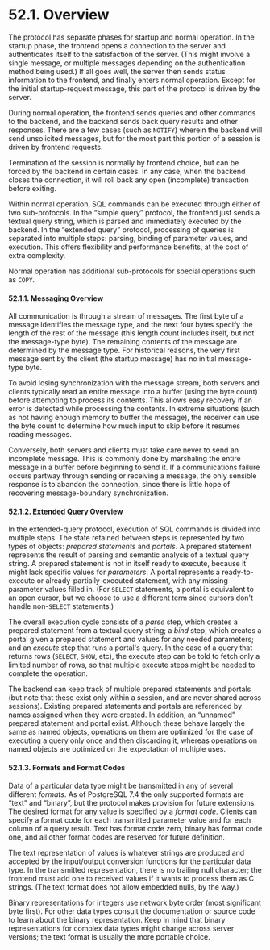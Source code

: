 # 52.1. Overview

The protocol has separate phases for startup and normal operation. In the startup phase, the frontend opens a connection to the server and authenticates itself to the satisfaction of the server. (This might involve a single message, or multiple messages depending on the authentication method being used.) If all goes well, the server then sends status information to the frontend, and finally enters normal operation. Except for the initial startup-request message, this part of the protocol is driven by the server.

During normal operation, the frontend sends queries and other commands to the backend, and the backend sends back query results and other responses. There are a few cases (such as `NOTIFY`) wherein the backend will send unsolicited messages, but for the most part this portion of a session is driven by frontend requests.

Termination of the session is normally by frontend choice, but can be forced by the backend in certain cases. In any case, when the backend closes the connection, it will roll back any open (incomplete) transaction before exiting.

Within normal operation, SQL commands can be executed through either of two sub-protocols. In the “simple query” protocol, the frontend just sends a textual query string, which is parsed and immediately executed by the backend. In the “extended query” protocol, processing of queries is separated into multiple steps: parsing, binding of parameter values, and execution. This offers flexibility and performance benefits, at the cost of extra complexity.

Normal operation has additional sub-protocols for special operations such as `COPY`.

#### 52.1.1. Messaging Overview

All communication is through a stream of messages. The first byte of a message identifies the message type, and the next four bytes specify the length of the rest of the message (this length count includes itself, but not the message-type byte). The remaining contents of the message are determined by the message type. For historical reasons, the very first message sent by the client (the startup message) has no initial message-type byte.

To avoid losing synchronization with the message stream, both servers and clients typically read an entire message into a buffer (using the byte count) before attempting to process its contents. This allows easy recovery if an error is detected while processing the contents. In extreme situations (such as not having enough memory to buffer the message), the receiver can use the byte count to determine how much input to skip before it resumes reading messages.

Conversely, both servers and clients must take care never to send an incomplete message. This is commonly done by marshaling the entire message in a buffer before beginning to send it. If a communications failure occurs partway through sending or receiving a message, the only sensible response is to abandon the connection, since there is little hope of recovering message-boundary synchronization.

#### 52.1.2. Extended Query Overview

In the extended-query protocol, execution of SQL commands is divided into multiple steps. The state retained between steps is represented by two types of objects: _prepared statements_ and _portals_. A prepared statement represents the result of parsing and semantic analysis of a textual query string. A prepared statement is not in itself ready to execute, because it might lack specific values for _parameters_. A portal represents a ready-to-execute or already-partially-executed statement, with any missing parameter values filled in. (For `SELECT` statements, a portal is equivalent to an open cursor, but we choose to use a different term since cursors don't handle non-`SELECT` statements.)

The overall execution cycle consists of a _parse_ step, which creates a prepared statement from a textual query string; a _bind_ step, which creates a portal given a prepared statement and values for any needed parameters; and an _execute_ step that runs a portal's query. In the case of a query that returns rows (`SELECT`, `SHOW`, etc), the execute step can be told to fetch only a limited number of rows, so that multiple execute steps might be needed to complete the operation.

The backend can keep track of multiple prepared statements and portals (but note that these exist only within a session, and are never shared across sessions). Existing prepared statements and portals are referenced by names assigned when they were created. In addition, an “unnamed” prepared statement and portal exist. Although these behave largely the same as named objects, operations on them are optimized for the case of executing a query only once and then discarding it, whereas operations on named objects are optimized on the expectation of multiple uses.

#### 52.1.3. Formats and Format Codes

Data of a particular data type might be transmitted in any of several different _formats_. As of PostgreSQL 7.4 the only supported formats are “text” and “binary”, but the protocol makes provision for future extensions. The desired format for any value is specified by a _format code_. Clients can specify a format code for each transmitted parameter value and for each column of a query result. Text has format code zero, binary has format code one, and all other format codes are reserved for future definition.

The text representation of values is whatever strings are produced and accepted by the input/output conversion functions for the particular data type. In the transmitted representation, there is no trailing null character; the frontend must add one to received values if it wants to process them as C strings. (The text format does not allow embedded nulls, by the way.)

Binary representations for integers use network byte order (most significant byte first). For other data types consult the documentation or source code to learn about the binary representation. Keep in mind that binary representations for complex data types might change across server versions; the text format is usually the more portable choice.
